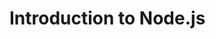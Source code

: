 # Introduction to Node.js

<!-- ============== EXPORT ============== -->
<!-- module.exports = userdata.json - exportas -->

<!-- ============== WALKTROUGH TERMINAL ============== -->
<!-- ls - atvaizduoja visus folderio failus -->
<!-- cd - pereina i kita folderi -->
<!-- cd .. - grizta per viena folderi atgal -->

<!-- ============== GITHUB INSTALL, CLONING, ADD, COMMIT, PUSH, PULL ============== -->
<!-- git clone "repozitorijos_link" -  -->
<!-- 'git add *' arba 'git add .' - prideda failus i git lokalia sistema -->
<!-- 'git commit -m "comment" - turi atspindeti kas buvo pakeista, prideda, isimta ir t.t. - kas pasikeis, kai pridesim pridetus failus -->
<!-- 'git push' - isstumia lokalius pakeitimus i GitHub sistema -->
<!-- git push - isstumiam lokalius pakeitimus i GitHub sistema -->
<!-- git pull - istraukia pakeitimus is GitHub sistemos i lokalia sistema -->

<!-- ============== EXPLANATIONS ============== -->
<!-- node index.js - paleidzia faila -->
<!-- gitingnore - failas kuriame aprasomi failai kuriuos reikia ignoruoti keliant -->
<!-- npm install - suraso modulius (dependencies) is package.json failo -->
<!-- npm start - paleidzia aplikacija, kuria irasome package.json scripts {}-->
<!-- nodemon - modulis tikrinantis pasikeitimus ir atnaujinantis serveri (npm install nodemon) -->
<!-- npm run dev - po nodemon irasymo padaro automatini serverio atnaujinima -->
<!-- nepamirsti kuriant nauja projekta isidiegti package.json(npm init), express, cors, nodemon -->
<!-- :firstLetter - pavyzdys dinaminio route. Ji galima istraukti naudojant is req.params (pvz: const { firstLetter }) -->
<!-- app.use(express.json()); - kad butu galima daryti post'us -->
<!-- CORS - naudojamas tik web aplikacijose, tai pvz naudojant POSTMAN jo nereikia -->

<!-- send ir send.json - nelabai kuo skiriasi tik send.json suncia tik butent json faila -->
